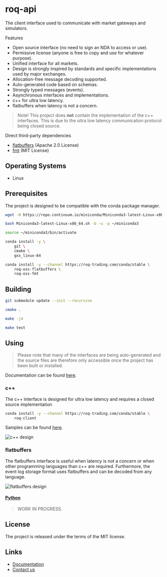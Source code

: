 # roq-api


The client interface used to communicate with market gateways and simulators.

Features

* Open source interface (no need to sign an NDA to access or use).
* Permissive license (anyone is free to copy and use for whatever purpose).
* Unified interface for all markets.
* Design is strongly inspired by standards and specific implementations used
  by major exchanges.
* Allocation-free message decoding supported.
* Auto-generated code based on schemas.
* Strongly typed messages (events).
* Asynchronous interfaces and implementations.
* c++ for ultra low latency.
* flatbuffers when latency is not a concern.

> Note! This project does **not** contain the implementation of the c++
> interfaces. This is due to the ultra low latency communication protocol
> being closed source.

Direct third-party dependencies

* [flatbuffers](https://github.com/google/flatbuffers) (Apache 2.0 License)
* [fmt](https://github.com/fmtlib/fmt) (MIT License)


## Operating Systems

* Linux


## Prerequisites

The project is designed to be compatible with the conda package manager.

```bash
wget -N https://repo.continuum.io/miniconda/Miniconda3-latest-Linux-x86_64.sh

bash Miniconda3-latest-Linux-x86_64.sh -b -u -p ~/miniconda3

source ~/miniconda3/bin/activate

conda install -y \
    git \
    cmake \
    gxx_linux-64

conda install -y --channel https://roq-trading.com/conda/stable \
    roq-oss-flatbuffers \
    roq-oss-fmt
```


## Building

```bash
git submodule update --init --recursive

cmake .

make -j4

make test
```


## Using

> Please note that many of the interfaces are being auto-generated and
> the source files are therefore only accessible once the project has
> been built or installed.

Documentation can be found [here](https://roq-trading.com/docs).

### c++

The c++ interface is designed for ultra low latency and requires a closed
source implementation

```bash
conda install -y --channel https://roq-trading.com/conda/stable \
    roq-client
```

Samples can be found [here](https://github.com/roq-trading/roq-samples).

![c++ design](https://roq-trading.com/assets/roq-api-cpp-design.png)

### flatbuffers

The flatbuffers interface is useful when latency is not a concern or when
other programming languages than c++ are required.
Furthermore, the event log storage format uses flatbuffers and can be
decoded from any language.

![flatbuffers design](https://roq-trading.com/assets/roq-api-flatbuffers-design.png)

#### [Python](./python)

> WORK IN PROGRESS.


## License

The project is released under the terms of the MIT license.


## Links

* [Documentation](https://roq-trading.com/docs)
* [Contact us](mailto:info@roq-trading.com)
